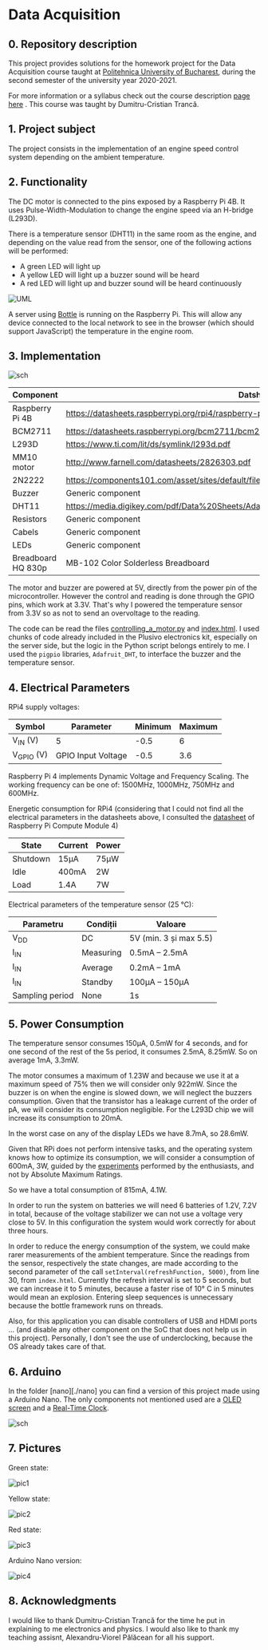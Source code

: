 # Data Acquisition

## 0. Repository description

This project provides solutions for the homework project for the Data
Acquisition course taught at
[Politehnica University of Bucharest](https://upb.ro), during the second
semester of the university year 2020-2021.

For more information or a syllabus check out the course description
[page here](https://cs.pub.ro/index.php/education/courses/59-under/an2under/118-data-acquisition)
. This course was taught by Dumitru-Cristian Trancă.

## 1. Project subject

The project consists in the implementation of an engine speed control system
depending on the ambient temperature.

## 2. Functionality

The DC motor is connected to the pins exposed by a Raspberry Pi 4B. It uses
Pulse-Width-Modulation to change the engine speed via an H-bridge (L293D).

There is a temperature sensor (DHT11) in the same room as the engine, and
depending on the value read from the sensor, one of the following actions will
be performed:

- A green LED will light up
- A yellow LED will light up a buzzer sound will be heard
- A red LED will light up and buzzer sound will be heard continuously

![UML](UML_Diagram.png "Diagram")

A server using [Bottle](https://bottlepy.org/docs/dev/) is running on the
Raspberry Pi. This will allow any device connected to the local network to see
in the browser (which should support JavaScript) the temperature in the engine
room.

## 3. Implementation

![sch](Schematic.svg "Schematic")

| Component | Datsheet |
|-|-|
|Raspberry Pi 4B|https://datasheets.raspberrypi.org/rpi4/raspberry-pi-4-product-brief.pdf|
|BCM2711|https://datasheets.raspberrypi.org/bcm2711/bcm2711-peripherals.pdf|
|L293D|https://www.ti.com/lit/ds/symlink/l293d.pdf|
|MM10 motor|http://www.farnell.com/datasheets/2826303.pdf|
|2N2222|https://components101.com/asset/sites/default/files/component_datasheet/|2N2222%20NPN-transistor%20datasheet.PDF
|Buzzer|Generic component|
|DHT11|https://media.digikey.com/pdf/Data%20Sheets/Adafruit%20PDFs/DHT11_Humidity_TempSensor.pdf|
|Resistors|Generic component|
|Cabels|Generic component|
|LEDs|Generic component|
|Breadboard HQ 830p|MB-102 Color Solderless Breadboard|

The motor and buzzer are powered at 5V, directly from the power pin of the
microcontroller. However the control and reading is done through the GPIO pins,
which work at 3.3V. That's why I powered the temperature sensor from 3.3V so as
not to send an overvoltage to the reading.

The code can be read the files [controlling_a_motor.py](controlling_a_motor.py)
and [index.html](index.html). I used chunks of code already included in the
Plusivo electronics kit, especially on the server side, but the logic in the
Python script belongs entirely to me. I used the `pigpio` libraries,
`Adafruit_DHT`, to interface the buzzer and the temperature sensor.

## 4. Electrical Parameters

RPi4 supply voltages:

|Symbol|Parameter|Minimum|Maximum|
|-|-|-|-|
|V<sub>IN</sub> (V)|5|-0.5|6|
|V<sub>GPIO</sub> (V)|GPIO Input Voltage|-0.5|3.6|

Raspberry Pi 4 implements Dynamic Voltage and Frequency Scaling. The working frequency can be one of: 1500MHz, 1000MHz, 750MHz and 600MHz.

Energetic consumption for RPi4 (considering that I could not find all the
electrical parameters in the datasheets above, I consulted the
[datasheet](https://datasheets.raspberrypi.org/cm4/cm4-datasheet.pdf) of
Raspberry Pi Compute Module 4)

|State|Current|Power|
|-|-|-|
|Shutdown|15μA|75μW|
|Idle|400mA|2W|
|Load|1.4A|7W|

Electrical parameters of the temperature sensor (25 °C):

|Parametru|Condiții|Valoare|
|-|-|-|
|V<sub>DD</sub>|DC|5V (min. 3 și max 5.5)|
|I<sub>IN</sub>|Measuring|0.5mA – 2.5mA|
|I<sub>IN</sub>|Average|0.2mA – 1mA|
|I<sub>IN</sub>|Standby|100µA – 150µA|
|Sampling period|None|1s|

## 5. Power Consumption

The temperature sensor consumes 150µA, 0.5mW for 4 seconds, and for one second
of the rest of the 5s period, it consumes 2.5mA, 8.25mW. So on average 1mA,
3.3mW.

The motor consumes a maximum of 1.23W and because we use it at a maximum speed
of 75% then we will consider only 922mW. Since the buzzer is on when the engine
is slowed down, we will neglect the buzzers consumption. Given that the
transistor has a leakage current of the order of pA, we will consider its
consumption negligible. For the L293D chip we will increase its consumption to
20mA.

In the worst case on any of the display LEDs we have 8.7mA, so 28.6mW.

Given that RPi does not perform intensive tasks, and the operating system knows
how to optimize its consumption, we will consider a consumption of 600mA, 3W,
guided by the
[experiments](https://www.hackster.io/rob-lauer/optimizing-a-raspberry-pi-for-off-grid-power-consumption-22cec6)
performed by the enthusiasts, and not by Absolute Maximum Ratings.

So we have a total consumption of 815mA, 4.1W.

In order to run the system on batteries we will need 6 batteries of 1.2V, 7.2V
in total, because of the voltage stabilizer we can not use a voltage very close
to 5V. In this configuration the system would work correctly for about
three hours.

In order to reduce the energy consumption of the system, we could make rarer measurements of the ambient temperature. Since the readings from the sensor, respectively the state changes, are made according to the second parameter of
the call `setInterval(refreshFunction, 5000)`, from line 30, from `index.html`.
Currently the refresh interval is set to 5 seconds, but we can increase it to 5
minutes, because a faster rise of 10° C in 5 minutes would mean an explosion.
Entering sleep sequences is unnecessary because the bottle framework runs on
threads.

Also, for this application you can disable controllers of USB and HDMI ports ...
(and disable any other component on the SoC that does not help us in this
project). Personally, I don't see the use of underclocking, because the OS
already takes care of that.

## 6. Arduino 

In the folder [nano][./nano]  you can find a version of this project made using
a Arduino Nano. The only components not mentioned used are a
[OLED screen](https://adafru.it/4440) and a
[Real-Time Clock](https://adafru.it/3295).

![sch](Schematic_Nano.svg)

## 7. Pictures

Green state:

![pic1](pictures/pic1.jpg)

Yellow state:

![pic2](pictures/pic2.png)

Red state:

![pic3](pictures/pic3.png)

Arduino Nano version:

![pic4](pictures/pic4.jpg)

## 8. Acknowledgments

I would like to thank Dumitru-Cristian Trancă for the time he put in explaining 
to me electronics and physics. I would also like to thank my teaching assisnt,
Alexandru-Viorel Pălăcean for all his support.
